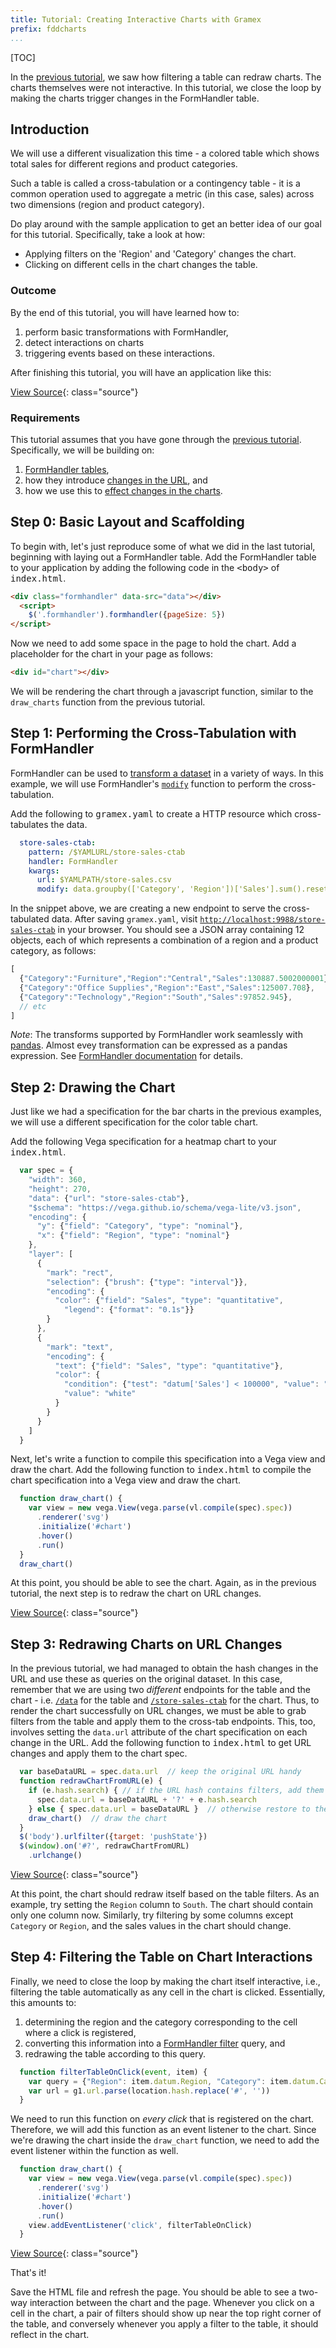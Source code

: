 ```yaml
---
title: Tutorial: Creating Interactive Charts with Gramex
prefix: fddcharts
...
```


[TOC]

In the [previous tutorial](../dashboards/), we saw how filtering a table can
redraw charts. The charts themselves were not interactive. In this
tutorial, we close the loop by making the charts trigger changes in the
FormHandler table.

## Introduction

We will use a different visualization this time - a colored table which shows total sales for different regions
and product categories.

<div id="chart">
</div>
<script src="../ui/jquery/dist/jquery.min.js"></script>
<script src="../ui/bootstrap/dist/js/bootstrap.bundle.min.js"></script>
<script src="../ui/lodash/lodash.min.js"></script>
<script src="../ui/g1/dist/g1.min.js"></script>
<script src="../ui/vega/build/vega.min.js"></script>
<script src="../ui/vega-lite/build/vega-lite.min.js"></script>
<script src="../ui/vega-tooltip/build/vega-tooltip.min.js"></script>
<script>
  var spec = {
    "width": 360,
    "height": 270,
    "data": {"url": "../store-sales-ctab"},
    "$schema": "https://vega.github.io/schema/vega-lite/v3.json",
    "encoding": {
      "y": {"field": "Category", "type": "nominal"},
      "x": {"field": "Region", "type": "nominal"}
    },
    "layer": [
      {
        "mark": "rect",
        "selection": {"brush": {"type": "interval"}},
        "encoding": {
          "color": {"field": "Sales", "type": "quantitative",
            "legend": {"format": "0.1s"}}
        }
      },
      {
        "mark": "text",
        "encoding": {
          "text": {"field": "Sales", "type": "quantitative"},
          "color": {
            "condition": {"test": "datum['Sales'] < 100000", "value": "black"},
            "value": "white"
          }
        }
      }
    ]
  }
  var view = new vega.View(vega.parse(vl.compile(spec).spec))
  .renderer('svg')
  .initialize('#chart')
  .hover()
  .run()
</script>

Such a table is called a cross-tabulation or a contingency table - it is a
common operation used to aggregate a metric (in this case, sales) across two dimensions
(region and product category).

Do play around with the sample application to get an
better idea of our goal for this tutorial. Specifically, take a look at how:

* Applying filters on the 'Region' and 'Category' changes the chart.
* Clicking on different cells in the chart changes the table.


### Outcome

By the end of this tutorial, you will have learned how to:

1. perform basic transformations with FormHandler,
2. detect interactions on charts
3. triggering events based on these interactions.

After finishing this tutorial, you will have an application like this:

[View Source](../charts/output/4/index.html){: class="source"}



### Requirements

This tutorial assumes that you have gone through the
[previous tutorial](../dashboards/). Specifically, we
will be building on:

1. [FormHandler tables](../dashboards#step-1-working-with-formhandler),
2. how they introduce [changes in the URL](../dashboards#step-2-detecting-changes-in-the-url), and
3. how we use this to [effect changes in the charts](../dashboards#step-3-redrawing-charts-on-url-changes).


## Step 0: Basic Layout and Scaffolding

To begin with, let's just reproduce some of what we did in the last tutorial, beginning
with laying out a FormHandler table.
Add the FormHandler table to your application by adding the following code in the
<kbd>&lt;body&gt;</kbd> of <kbd>index.html</kbd>.

```html
<div class="formhandler" data-src="data"></div>
  <script>
    $('.formhandler').formhandler({pageSize: 5})
</script>
```

Now we need to add some space in the page to hold the chart. Add a
placeholder for the chart in your page as follows:

```html
<div id="chart"></div>
```

We will be rendering the chart through a javascript
function, similar to the `draw_charts` function from the previous tutorial.


## Step 1: Performing the Cross-Tabulation with FormHandler

FormHandler can be used to [transform a dataset](../../formhandler#formhandler-transforms)
in a variety of ways. In this example, we will use FormHandler's
[`modify`](../../formhandler#formhandler-modify) function to perform the cross-tabulation.

Add the following to <kbd>gramex.yaml</kbd> to create a HTTP resource which cross-tabulates the data.

```yaml
  store-sales-ctab:
    pattern: /$YAMLURL/store-sales-ctab
    handler: FormHandler
    kwargs:
      url: $YAMLPATH/store-sales.csv
      modify: data.groupby(['Category', 'Region'])['Sales'].sum().reset_index()
```


In the snippet above, we are creating a new endpoint to serve the cross-tabulated data. After
saving `gramex.yaml`, visit
[`http://localhost:9988/store-sales-ctab`](http://localhost:9988/store-sales-ctab) in your
browser. You should see a JSON array containing 12 objects, each of which represents a
combination of a region and a product category, as follows:

```js
[
  {"Category":"Furniture","Region":"Central","Sales":130887.5002000001},
  {"Category":"Office Supplies","Region":"East","Sales":125007.708},
  {"Category":"Technology","Region":"South","Sales":97852.945},
  // etc
]
```

_Note_: The transforms supported by FormHandler work seamlessly with
[pandas](https://pandas.pydata.org). Almost evey transformation can be expressed as a
pandas expression. See [FormHandler documentation](../../formhandler) for details.


## Step 2: Drawing the Chart

Just like we had a specification for the bar charts in the previous examples, we will use
a different specification for the color table chart.

Add the following Vega specification for a heatmap chart to your <kbd>index.html</kbd>.

```js
  var spec = {
    "width": 360,
    "height": 270,
    "data": {"url": "store-sales-ctab"},
    "$schema": "https://vega.github.io/schema/vega-lite/v3.json",
    "encoding": {
      "y": {"field": "Category", "type": "nominal"},
      "x": {"field": "Region", "type": "nominal"}
    },
    "layer": [
      {
        "mark": "rect",
        "selection": {"brush": {"type": "interval"}},
        "encoding": {
          "color": {"field": "Sales", "type": "quantitative",
            "legend": {"format": "0.1s"}}
        }
      },
      {
        "mark": "text",
        "encoding": {
          "text": {"field": "Sales", "type": "quantitative"},
          "color": {
            "condition": {"test": "datum['Sales'] < 100000", "value": "black"},
            "value": "white"
          }
        }
      }
    ]
  }
```

Next, let's write a function to compile this specification into a Vega view and draw the
chart. Add the following function to <kbd>index.html</kbd> to compile the chart specification into a Vega view and draw the chart.

```js
  function draw_chart() {
    var view = new vega.View(vega.parse(vl.compile(spec).spec))
      .renderer('svg')
      .initialize('#chart')
      .hover()
      .run()
  }
  draw_chart()
```

At this point, you should be able to see the chart. Again, as in the previous tutorial,
the next step is to redraw the chart on URL changes.

[View Source](../charts/output/2/index.html){: class="source"}


## Step 3: Redrawing Charts on URL Changes

In the previous tutorial, we had managed to obtain the hash changes in the URL and use
these as queries on the original dataset. In this case,
remember that we are using two _different_ endpoints for the table and the chart - i.e.
[`/data`](http://localhost:9988/data) for the table and
[`/store-sales-ctab`](http://localhost:9988/store-sales-ctab) for the chart. Thus, to
render the chart successfully on URL changes, we must be able to grab filters from the
table and apply them to the cross-tab endpoints. This, too, involves setting the
`data.url` attribute of the chart specification on each change in the URL.
Add the following function to <kbd>index.html</kbd> to get URL changes and apply them to the chart spec.

```js
  var baseDataURL = spec.data.url  // keep the original URL handy
  function redrawChartFromURL(e) {
    if (e.hash.search) { // if the URL hash contains filters, add them to the spec's URL
      spec.data.url = baseDataURL + '?' + e.hash.search
    } else { spec.data.url = baseDataURL }  // otherwise restore to the original URL
    draw_chart()  // draw the chart
  }
  $('body').urlfilter({target: 'pushState'})
  $(window).on('#?', redrawChartFromURL)
    .urlchange()
```

[View Source](../charts/output/3/index.html){: class="source"}


At this point, the chart should redraw itself based on the table filters. As an example,
try setting the `Region` column to `South`. The chart should contain only one column now.
Similarly, try filtering by some columns except `Category` or `Region`, and the sales
values in the chart should change.


## Step 4: Filtering the Table on Chart Interactions

Finally, we need to close the loop by making the chart itself interactive, i.e.,
filtering the table automatically as any cell in the chart is clicked. Essentially, this
amounts to:

1. determining the region and the category corresponding to the cell where a click is
   registered,
2. converting this information into a [FormHandler filter](../../formhandler/#formhandler-filters)
   query, and
3. redrawing the table according to this query.

```js
  function filterTableOnClick(event, item) {
    var query = {"Region": item.datum.Region, "Category": item.datum.Category}
    var url = g1.url.parse(location.hash.replace('#', ''))
  }
```

We need to run this function on _every click_ that is registered on the chart. Therefore,
we will add this function as an event listener to the chart. Since we're drawing the chart
inside the `draw_chart` function, we need to add the event listener within the function as
well.

```js
  function draw_chart() {
    var view = new vega.View(vega.parse(vl.compile(spec).spec))
      .renderer('svg')
      .initialize('#chart')
      .hover()
      .run()
    view.addEventListener('click', filterTableOnClick)
  }
```
[View Source](../charts/output/4/index.html){: class="source"}

That's it!

Save the HTML file and refresh the page. You should be able to see a two-way
interaction between the chart and the page. Whenever you click on a cell in the chart, a
pair of filters should show up near the top right corner of the table, and conversely whenever
you apply a filter to the table, it should reflect in the chart.

<script src="../tutorial.js"></script>
